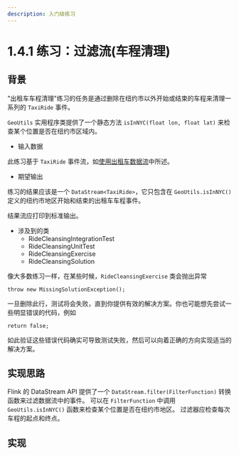 ```yaml
---
description: 入门级练习
---
```


# 1.4.1 练习：过滤流(车程清理)

## 背景

"出租车车程清理"练习的任务是通过删除在纽约市以外开始或结束的车程来清理一系列的 `TaxiRide` 事件。

`GeoUtils` 实用程序类提供了一个静态方法 `isInNYC(float lon, float lat)` 来检查某个位置是否在纽约市区域内。

* 输入数据

此练习基于 `TaxiRide` 事件流，如[使用出租车数据流](https://github.com/ververica/flink-training/blob/master/README.md#using-the-taxi-data-streams)中所述。

* 期望输出

练习的结果应该是一个 `DataStream<TaxiRide>`，它只包含在 `GeoUtils.isInNYC()` 定义的纽约市地区开始和结束的出租车车程事件。

结果流应打印到标准输出。

* 涉及到的类
  * RideCleansingIntegrationTest
  * RideCleansingUnitTest
  * RideCleansingExercise
  * RideCleansingSolution

像大多数练习一样，在某些时候，`RideCleansingExercise` 类会抛出异常

```
throw new MissingSolutionException();
```

一旦删除此行，测试将会失败，直到你提供有效的解决方案。你也可能想先尝试一些明显错误的代码，例如

```
return false;
```

如此验证这些错误代码确实可导致测试失败，然后可以向着正确的方向实现适当的解决方案。



## 实现思路

Flink 的 DataStream API 提供了一个 `DataStream.filter(FilterFunction)` 转换函数来过滤数据流中的事件。 可以在 `FilterFunction` 中调用 `GeoUtils.isInNYC()` 函数来检查某个位置是否在纽约市地区。 过滤器应检查每次车程的起点和终点。

## 实现





